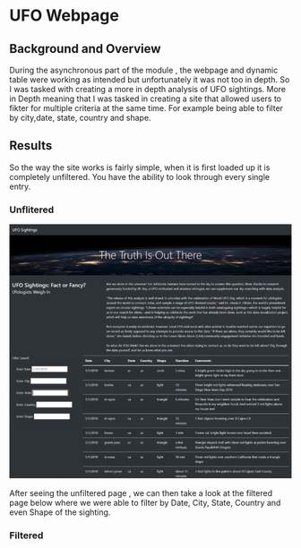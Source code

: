 # UFO Webpage

## Background and Overview

During the asynchronous part of the module , the webpage and dynamic table were working as intended but unfortunately it was not too in depth. So I was tasked with creating a more in depth analysis of UFO sightings. More in Depth meaning that I was tasked in creating a site that allowed users to fikter for multiple criteria at the same time. For example being able to filter by city,date, state, country and shape.

## Results

So the way the site works is fairly simple, when it is first loaded up it is completely unfiltered. You have the ability to look through every single entry. 

### Unflitered

![](Deliverable_1/static/images/unfiltered.png) 


After seeing the unfiltered page , we can then take a look at the filtered page below where we were able to filter by Date, City, State, Country and even Shape of the sighting.


### Filtered
